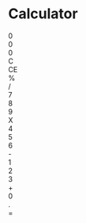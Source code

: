 # Calculator
<!DOCTYPE html>
<html>
<head>
	<title>Calculator</title>
	<link rel="stylesheet" type="text/css" href="Calculator.css">
	<link rel="preconnect" href="https://fonts.googleapis.com">
	<link rel="preconnect" href="https://fonts.gstatic.com" crossorigin>
	<link href="https://fonts.googleapis.com/css2?family=Montserrat:wght@500&display=swap" rel="stylesheet">
</head>
<body>
	<section>
		<div class="container">
			<div class="display">
				<div class="display-1">0</div>
				<div class="display-2">0</div>
				<div class="temp-result">0</div>
			</div>
			<div class="all_button">
				<div class="button all-clear">C</div>
				<div class="button last-entity-clear">CE</div>
				<div class="button operation">%</div>
				<div class="button operation">/</div>
				<div class="button number">7</div>
				<div class="button number">8</div>
				<div class="button number">9</div>
				<div class="button operation">X</div>
				<div class="button number">4</div>
				<div class="button number">5</div>
				<div class="button number">6</div>
				<div class="button operation">-</div>
				<div class="button number">1</div>
				<div class="button number">2</div>
				<div class="button number">3</div>
				<div class="button operation">+</div>
				<div class="button number btn-0">0</div>
				<div class="button number dot">.</div>
				<div class="button equal">=</div>
			</div>
		</div>
	</section>
	<script src="Calculator.js"></script>
</body>
</html>
